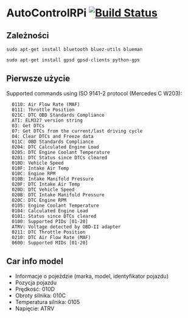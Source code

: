 # AutoControlRPi [![Build Status](https://travis-ci.org/kazurrr/AutoControlRPi.svg?branch=master)](https://travis-ci.org/kazurrr/AutoControlRPi)

## Zależności

`sudo apt-get install bluetooth bluez-utils blueman`

`sudo apt-get install gpsd gpsd-clients python-gps`

## Pierwsze użycie

Supported commands using ISO 9141-2 protocol (Mercedes C W203):
```
  0110: Air Flow Rate (MAF)
  0111: Throttle Position
  021C: DTC OBD Standards Compliance
  ATI: ELM327 version string
  03: Get DTCs
  07: Get DTCs from the current/last driving cycle
  04: Clear DTCs and Freeze data
  011C: OBD Standards Compliance
  0204: DTC Calculated Engine Load
  0205: DTC Engine Coolant Temperature
  0201: DTC Status since DTCs cleared
  010D: Vehicle Speed
  010F: Intake Air Temp
  010C: Engine RPM
  010B: Intake Manifold Pressure
  020F: DTC Intake Air Temp
  020D: DTC Vehicle Speed
  020B: DTC Intake Manifold Pressure
  020C: DTC Engine RPM
  0105: Engine Coolant Temperature
  0104: Calculated Engine Load
  0101: Status since DTCs cleared
  0100: Supported PIDs [01-20]
  ATRV: Voltage detected by OBD-II adapter
  0211: DTC Throttle Position
  0210: DTC Air Flow Rate (MAF)
  0600: Supported MIDs [01-20]
  ```
## Car info model
* Informacje o pojeździe (marka, model, identyfikator pojazdu)
* Pozycja pojazdu
* Prędkość: 010D
* Obroty silnika: 010C
* Temperatura silnika: 0105
* Napięcie: ATRV
